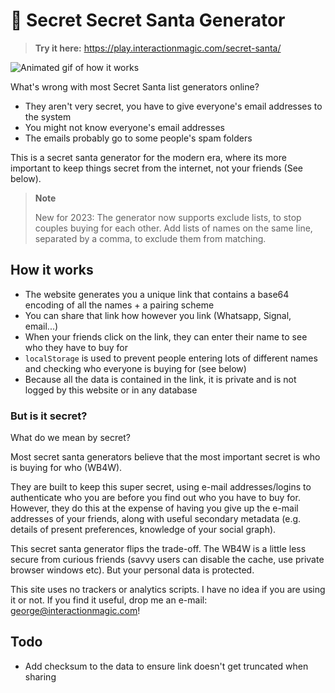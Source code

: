 # 🎅 Secret Secret Santa Generator

>
> **Try it here:** https://play.interactionmagic.com/secret-santa/
>

![Animated gif of how it works](<https://play.interactionmagic.com/secret-santa/marketing-assets/secret-secret-santa-receiver.gif>)

What's wrong with most Secret Santa list generators online?

+ They aren't very secret, you have to give everyone's email addresses to the system
+ You might not know everyone's email addresses
+ The emails probably go to some people's spam folders

This is a secret santa generator for the modern era, where its more important to keep things secret from the internet, not your friends (See below).

> **Note**
>
> New for 2023: The generator now supports exclude lists, to stop couples buying for each other. Add lists of names on the same line, separated by a comma, to exclude them from matching.

## How it works

+ The website generates you a unique link that contains a base64 encoding of all the names + a pairing scheme
+ You can share that link how however you link (Whatsapp, Signal, email...)
+ When your friends click on the link, they can enter their name to see who they have to buy for
+ `localStorage` is used to prevent people entering lots of different names and checking who everyone is buying for (see below)
+ Because all the data is contained in the link, it is private and is not logged by this website or in any database

### But is it secret?

What do we mean by secret?

Most secret santa generators believe that the most important secret is who is buying for who (WB4W).

They are built to keep this super secret, using e-mail addresses/logins to authenticate who you are before you find out who you have to buy for. However, they do this at the expense of having you give up the e-mail addresses of your friends, along with useful secondary metadata (e.g. details of present preferences, knowledge of your social graph).

This secret santa generator flips the trade-off. The WB4W is a little less secure from curious friends (savvy users can disable the cache, use private browser windows etc). But your personal data is protected.

This site uses no trackers or analytics scripts. I have no idea if you are using it or not. If you find it useful, drop me an e-mail: george@interactionmagic.com!



## Todo

+ Add checksum to the data to ensure link doesn't get truncated when sharing
